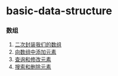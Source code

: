 # basic-data-structure

### 数组
1. [二次封装我们的数组](https://github.com/l81893521/basic-data-structure/blob/master/src/main/java/will/zhang/array/AArray.java)
1. [向数组中添加元素](https://github.com/l81893521/basic-data-structure/blob/master/src/main/java/will/zhang/array/BArray.java)
1. [查询和修改元素](https://github.com/l81893521/basic-data-structure/blob/master/src/main/java/will/zhang/array/CArray.java)
1. [搜索和删除元素](https://github.com/l81893521/basic-data-structure/blob/master/src/main/java/will/zhang/array/DArray.java)
